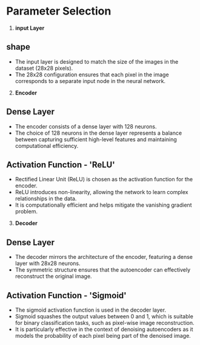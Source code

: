 # Parameter Selection

1. **input Layer**
## shape

- The input layer is designed to match the size of the images in the dataset (28x28 pixels).
- The 28x28 configuration ensures that each pixel in the image corresponds to a separate input node in the neural network.

2. **Encoder**
## Dense Layer

- The encoder consists of a dense layer with 128 neurons.
- The choice of 128 neurons in the dense layer represents a balance between capturing sufficient high-level features and maintaining computational efficiency.

## Activation Function - 'ReLU'

- Rectified Linear Unit (ReLU) is chosen as the activation function for the encoder.
- ReLU introduces non-linearity, allowing the network to learn complex relationships in the data.
- It is computationally efficient and helps mitigate the vanishing gradient problem.
3. **Decoder**
## Dense Layer

- The decoder mirrors the architecture of the encoder, featuring a dense layer with 28x28 neurons.
- The symmetric structure ensures that the autoencoder can effectively reconstruct the original image.
## Activation Function - 'Sigmoid'

- The sigmoid activation function is used in the decoder layer.
- Sigmoid squashes the output values between 0 and 1, which is suitable for binary classification tasks, such as pixel-wise image reconstruction.
- It is particularly effective in the context of denoising autoencoders as it models the probability of each pixel being part of the denoised image.
